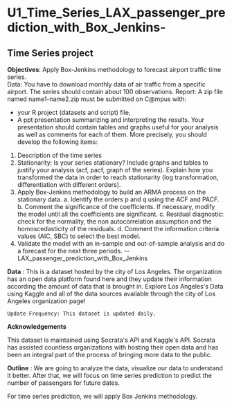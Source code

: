 # U1_Time_Series_LAX_passenger_prediction_with_Box_Jenkins-

Time Series project
--

**Objectives**: Apply Box-Jenkins methodology to forecast airport traffic time
series.  
Data: You have to download monthly data of air traffic from a specific
airport. The series should contain about 100 observations.
Report: A zip file named name1-name2.zip must be submitted on C@mpus
with:
- your R project (datasets and script) file,
- A ppt presentation summarizing and interpreting the results.
Your presentation should contain tables and graphs useful for your analysis as
well as comments for each of them. More precisely, you should develop the
following items:
1) Description of the time series
2) Stationarity: Is your series stationary? Include graphs and tables to justify
your analysis (acf, pacf, graph of the series). Explain how you
transformed the data in order to reach stationarity (log transformation,
differentiation with different orders).
3) Apply Box-Jenkins methodology to build an ARMA process on the
stationary data.
a. Identify the orders p and q using the ACF and PACF.
b. Comment the significance of the coefficients. If necessary, modify
the model until all the coefficients are significant.
c. Residual diagnostic: check for the normality, the non
autocorrelation assumption and the homoscedasticity of the
residuals.
d. Comment the information criteria values (AIC, SBC) to select the
best model.
4) Validate the model with an in-sample and out-of-sample analysis and do
a forecast for the next three periods.
--
LAX_passenger_prediction_with_Box_Jenkins

**Data** : This is a dataset hosted by the city of Los Angeles. The organization has an open data platform found here and they update their information according the amount of data that is brought in. Explore Los Angeles's Data using Kaggle and all of the data sources available through the city of Los Angeles organization page!

    Update Frequency: This dataset is updated daily.

**Acknowledgements**

This dataset is maintained using Socrata's API and Kaggle's API. Socrata has assisted countless organizations with hosting their open data and has been an integral part of the process of bringing more data to the public. 

**Outline**  : 
We are going to analyze the data, visualize our data to understand it better.
After that, we will focus on time series prediction to predict the number of passengers for future dates.

For time series prediction, we will apply Box Jenkins methodology. 

